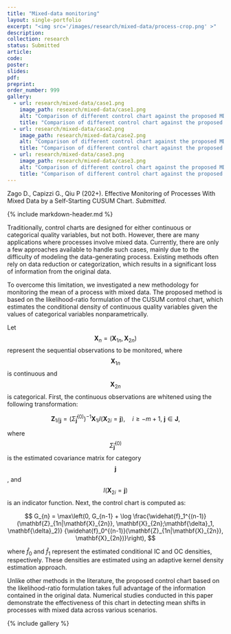 ```yaml
---
title: "Mixed-data monitoring"
layout: single-portfolio
excerpt: "<img src='/images/research/mixed-data/process-crop.png' >"
description:
collection: research
status: Submitted
article:
code: 
poster: 
slides:
pdf:
preprint:
order_number: 999
gallery:
  - url: research/mixed-data/case1.png
    image_path: research/mixed-data/case1.png
    alt: "Comparison of different control chart against the proposed MDCUSUM chart for a location shift."
    title: "Comparison of different control chart against the proposed MDCUSUM chart for a location shift."
  - url: research/mixed-data/case2.png
    image_path: research/mixed-data/case2.png
    alt: "Comparison of different control chart against the proposed MDCUSUM chart for a shift in the tail of the distribution."
    title: "Comparison of different control chart against the proposed MDCUSUM chart for a shift in the tail of the distribution."
  - url: research/mixed-data/case3.png
    image_path: research/mixed-data/case3.png
    alt: "Comparison of different control chart against the proposed MDCUSUM chart for a skewness shift."
    title: "Comparison of different control chart against the proposed MDCUSUM chart for a skewness shift."
---
```


Zago D., Capizzi G., Qiu P (202+). Effective Monitoring of Processes With Mixed Data by a Self-Starting CUSUM Chart. *Submitted*.
    

{% include markdown-header.md %}

Traditionally, control charts are designed for either continuous or categorical quality variables, but not both. However, there are many applications where processes involve mixed data.
Currently, there are only a few approaches available to handle such cases, mainly due to the difficulty of modeling the data-generating process. Existing methods often rely on data reduction or categorization, which results in a significant loss of information from the original data.

To overcome this limitation, we investigated a new methodology for monitoring the mean of a process with mixed data. The proposed method is based on the likelihood-ratio formulation of the CUSUM control chart, which estimates the conditional density of continuous quality variables given the values of categorical variables nonparametrically.

Let $$\mathbf{X}_{n} = (\mathbf{X}_{1n}, \mathbf{X}_{2n})$$ represent the sequential observations to be monitored,
where $$\mathbf{X}_{1n}$$ is continuous and $$ \mathbf{X}_{2n}$$ is categorical. First, the continuous observations are whitened using the following transformation:

$$
\mathbf{Z}_{1i|\mathbf{j}} = \left(\widehat{\Sigma}^{(0)}_{\mathbf{j}}\right)^{-1} \mathbf{X}_{1i}
I(\mathbf{X}_{2i}=\mathbf{j}), \quad i \geq -m+1,\ \mathbf{j} \in \mathbf{J},
$$

where $$\widehat{\Sigma}^{(0)}_{\mathbf{j}}$$ is the estimated covariance matrix for category $$\mathbf{j}$$, and $$I(\mathbf{X}_{2i}=\mathbf{j})$$ is an indicator function. Next, the control chart is computed as:

$$
G_{n} = \max\left(0, G_{n-1} +
\log \frac{\widehat{f}_1^{(n-1)}(\mathbf{Z}_{1n|\mathbf{X}_{2n}}, \mathbf{X}_{2n};\mathbf{\delta}_1, \mathbf{\delta}_2)}
{\widehat{f}_0^{(n-1)}(\mathbf{Z}_{1n|\mathbf{X}_{2n}}, \mathbf{X}_{2n})}\right),
$$

where $\widehat{f}_0$ and $\widehat{f}_1$ represent the estimated conditional IC and OC densities, respectively. These densities are estimated using an adaptive kernel density estimation approach.

Unlike other methods in the literature, the proposed control chart based on the likelihood-ratio formulation takes full advantage of the information contained in the original data. Numerical studies conducted in this paper demonstrate the effectiveness of this chart in detecting mean shifts in processes with mixed data across various scenarios.


{% include gallery %}

